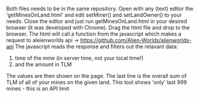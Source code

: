 Both files needs to be in the same repository.
Open with any (text) editor the 'getMinesOnLand.html' and edit setMiner() and setLandOwner() to your needs.
Close the editor and just run getMinesOnLand.html in your desired browser (it was developed with Chrome). Drag the html file and drop to the browser. 
The html will call a function from the javascript which makes a request to aleienworlds api -> https://github.com/Alien-Worlds/alienworlds-api
The javascript reads the response and filters out the relavant data: 
 1) time of the mine (in server time, not your local time!)
 2) and the amount in TLM 


The values are then shown on the page.
The last line is the overall sum of TLM of all of your mines on the given land. 
This tool shows 'only' last 999 mines - this is an API limit
